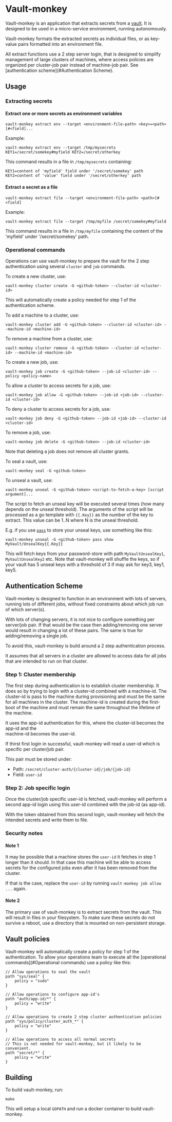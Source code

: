 # Vault-monkey

Vault-monkey is an application that extracts secrets from a [vault](https://vaultproject.io).
It is designed to be used in a micro-service environment, running autonomously.

Vault-monkey formats the extracted secrets as individual files, or as key-value pairs
formatted into an environment file.

All extract functions use a 2 step server login, that is designed to simplify management of
large clusters of machines, where access policies are organized per cluster-job pair
instead of machine-job pair. See [authentication scheme](#Authentication Scheme).

## Usage

### Extracting secrets

#### Extract one or more secrets as environment variables

`vault-monkey extract env --target <environment-file-path> <key>=<path>[#<field]...`

Example:

`vault-monkey extract env --target /tmp/mysecrets KEY1=/secret/somekey#myfield KEY2=/secret/otherkey`

This command results in a file in `/tmp/mysecrets` containing:

```
KEY1=content of 'myfield' field under '/secret/somekey' path
KEY2=content of 'value' field under '/secret/otherkey' path
```

#### Extract a secret as a file

`vault-monkey extract file --target <environment-file-path> <path>[#<field]`

Example:

`vault-monkey extract file --target /tmp/myfile /secret/somekey#myfield`

This command results in a file in `/tmp/myfile` containing the content
of the 'myfield' under '/secret/somekey' path.


### Operational commands

Operations can use vault-monkey to prepare the vault for the 2 step authentication using several
`cluster` and `job` commands.

To create a new cluster, use:

```
vault-monkey cluster create -G <github-token> --cluster-id <cluster-id>
```

This will automatically create a policy needed for step 1 of the authentication scheme.

To add a machine to a cluster, use:

```
vault-monkey cluster add -G <github-token> --cluster-id <cluster-id> --machine-id <machine-id>
```

To remove a machine from a cluster, use:

```
vault-monkey cluster remove -G <github-token> --cluster-id <cluster-id> --machine-id <machine-id>
```

To create a new job, use:

```
vault-monkey job create -G <github-token> --job-id <cluster-id> --policy <policy-name>
```

To allow a cluster to access secrets for a job, use:

```
vault-monkey job allow -G <github-token> --job-id <job-id> --cluster-id <cluster-id>
```

To deny a cluster to access secrets for a job, use:

```
vault-monkey job deny -G <github-token> --job-id <job-id> --cluster-id <cluster-id>
```

To remove a job, use:

```
vault-monkey job delete -G <github-token> --job-id <cluster-id>
```

Note that deleting a job does not remove all cluster grants.

To seal a vault, use:

```
vault-monkey seal -G <github-token>
```

To unseal a vault, use:

```
vault-monkey unseal -G <github-token> <script-to-fetch-a-key> [script argument]...
```

The script to fetch an unseal key will be executed several times (how many depends on the unseal threshold).
The arguments of the script will be processed as a go template with `{{.Key}}` as the number of the key
to extract. This value can be 1..N where N is the unseal threshold.

E.g. if you use [`pass`](http://www.passwordstore.org/) to store your unseal keys, use something like this:

```
vault-monkey unseal -G <github-token> pass show MyVault/UnsealKey{{.Key}}
```

This will fetch keys from your password-store with path `MyVaultUnsealKey1`, `MyVaultUnsealKey2` etc.
Note that vault-monkey will shuffle the keys, so if your vault has 5 unseal keys with a threshold of 3
if may ask for key3, key1, key5.

## Authentication Scheme

Vault-monkey is designed to function in an environment with lots of servers, running lots of different
jobs, without fixed constraints about which job run of which server(s).

With lots of changing servers, it is not nice to configure something per server/job pair.
If that would be the case then adding/removing one server would result in changing a lot of these
pairs. The same is true for adding/removing a single job.

To avoid this, vault-monkey is build around a 2 step authentication process.

It assumes that all servers in a cluster are allowed to access data for all jobs that are intended
to run on that cluster.

### Step 1: Cluster membership

The first step during authentication is to establish cluster membership. It does so by trying to
login with a cluster-id combined with a machine-id.
The cluster-id is pass to the machine during provisioning and must be the same for all machines
in the cluster.
The machine-id is created during the first-boot of the machine and must remain the same throughout
the lifetime of the machine.

It uses the app-id authentication for this, where the cluster-id becomes the app-id and the  
machine-id becomes the user-id.

If thirst first login in successful, vault-monkey will read a user-id which is specific per
cluster/job pair.

This pair must be stored under:

- Path: `/secret/cluster-auth/{cluster-id}/job/{job-id}`
- Field: `user-id`

### Step 2: Job specific login

Once the cluster/job specific user-id is fetched, vault-monkey will perform a second app-id login
using this user-id combined with the job-id (as app-id).

With the token obtained from this second login, vault-monkey will fetch the intended secrets and write
them to file.

### Security notes

#### Note 1

It may be possible that a machine stores the `user-id` it fetches in step 1 longer than it should.
In that case this machine will be able to access secrets for the configured jobs even after it has been
removed from the cluster.

If that is the case, replace the `user-id` by running `vault-monkey job allow ...` again.

#### Note 2

The primary use of vault-monkey is to extract secrets from the vault.
This will result in files in your filesystem. To make sure these secrets do not survive a reboot,
use a directory that is mounted on non-persistent storage.

## Vault policies

Vault-monkey will automatically create a policy for step 1 of the authentication.
To allow your operations team to execute all the [operational commands](#Operational commands)
use a policy like this:

```
// Allow operations to seal the vault
path "sys/seal" {
    policy = "sudo"
}

// Allow operations to configure app-id's
path "auth/app-id/*" {
    policy = "write"
}

// Allow operations to create 2 step cluster authentication policies
path "sys/policy/cluster_auth_*" {
    policy = "write"
}

// Allow operations to access all normal secrets
// This is not needed for vault-monkey, but it likely to be convenient.
path "secret/*" {
    policy = "write"
}
```

## Building

To build vault-monkey, run:

```
make
```

This will setup a local `GOPATH` and run a docker container to build vault-monkey.
